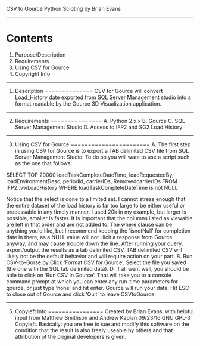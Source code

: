 CSV to Gource
Python Scipting by Brian Evans

--------
Contents
========
1. Purpose/Description
2. Requirements
3. Using CSV for Gource
4. Copyright Info

--------------
1. Description
==============
CSV for Gource will convert Load_History date exported from SQL Server Management studio
into a format readable by the Gource 3D Visualization application.

---------------
2. Requirements
===============
A. Python 2.x.x
B. Gource
C. SQL Server Management Studio
D. Access to IFP2 and SG2 Load History

-----------------------
3. Using CSV for Gource
=======================
A.
The first step in using CSV for Gource is to export a TAB delimited CSV file from SQL Server Management Studio.
To do so you will want to use a script such as the one that follows:

SELECT TOP 20000 loadTaskCompleteDateTime, loadRequestedBy, loadEnvironmentDesc, periodid, carrierIDs, RemovedcarrierIDs FROM IFP2..vwLoadHistory
WHERE loadTaskCompleteDateTime is not NULL

Notice that the select is done to a limited set. I cannot stress enough that the entire dataset of the load history is far too large to be either useful or processable in any timely manner. I used 20k in my example, but larger is possible, smaller is faster.
It is important that the columns listed as viewable are left in that order and are not added to.
The where clause can be anything you'd like, but I recommend keeping the 'isnotNull' for completion date in there, as a NULL value will not illicit a response from Gource anyway, and may cause trouble down the line.
After running your query, export/output the results as a tab delimited CSV.
TAB delimited CSV will likely not be the default behavior and will require action on your part. 
B.
Run CSV-to-Gorse.py
Click ‘Format CSV for Gource’. Select the file you saved (the one with the SQL tab delimited data). 
D.
If all went well, you should be able to click on ‘Run CSV In Gource’. That will take you to a console command prompt at which you can enter any run-time parameters for gource, or just type ‘none’ and hit enter.
Gource will run your data. Hit ESC to close out of Gource and click ‘Quit’ to leave CSVtoGource.

----------------
5. Copyleft Info
================
Created by Brian Evans, with helpful input from Matthew Smithson and Andrew Kaplan 09/23/16
GNU GPL-3 Copyleft. Basically: you are free to sue and modify this software on the condition that the result is also freely useable by others and that attribution of the original developers is given.
